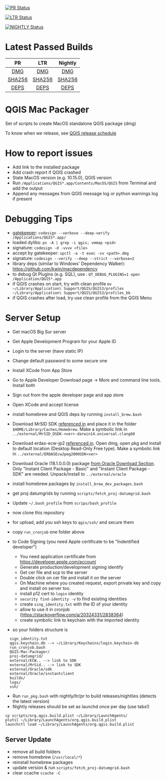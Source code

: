 [![PR Status](https://qgis.org/downloads/macos/qgis-macos-pr.latest.png?raw=true)](https://qgis.org/downloads/macos/qgis-macos-pr.latest.log)

[![LTR Status](https://qgis.org/downloads/macos/qgis-macos-ltr.latest.png?raw=true)](https://qgis.org/downloads/macos/qgis-macos-ltr.latest.log)

[![NIGHTLY Status](https://qgis.org/downloads/macos/qgis-macos-nightly.latest.png?raw=true)](https://qgis.org/downloads/macos/qgis-macos-nightly.latest.log)

# Latest Passed Builds

| PR | LTR | Nightly |
|:----:|:-----:|:--------:|
| [DMG](https://qgis.org/downloads/macos/qgis-macos-pr.dmg?raw=true) | [DMG](https://qgis.org/downloads/macos/qgis-macos-ltr.dmg?raw=true) | [DMG](https://qgis.org/downloads/macos/qgis-macos-nightly.dmg?raw=true)  |
| [SHA256](https://qgis.org/downloads/macos/qgis-macos-pr.sha256sum?raw=true) | [SHA256](https://qgis.org/downloads/macos/qgis-macos-ltr.sha256sum?raw=true) | [SHA256](https://qgis.org/downloads/macos/qgis-macos-nightly.sha256sum?raw=true) |
| [DEPS](https://qgis.org/downloads/macos/qgis-macos-pr.deps?raw=true) | [DEPS](https://qgis.org/downloads/macos/qgis-macos-ltr.deps?raw=true)| [DEPS](https://qgis.org/downloads/macos/qgis-macos-nightly.deps?raw=true) |

# QGIS Mac Packager

Set of scripts to create MacOS standalone QGIS package (dmg)

To know when we release, see [QGIS release schedule](https://www.qgis.org/en/site/getinvolved/development/roadmap.html#release-schedule)

# How to report issues 

- Add link to the installed package
- Add crash report if QGIS crashed
- State MacOS version (e.g. 10.15.0), QGIS version
- Run `/Applications/QGIS*.app/Contents/MacOS/QGIS` from Terminal and add the output
- Append any messages from QGIS message log or python warnings log if present

# Debugging Tips
- [gatekeeper](https://stackoverflow.com/a/29221163/2838364): `codesign --verbose --deep-verify /Applications/QGIS*.app/` 
- loaded dylibs: `ps -A | grep -i qgis; vmmap <pid>`
- signature: `codesign -d -vvvv <file>` 
- accept by gatekeeper: `spctl -a -t exec -vv <path>.dmg`
- signature: `codesign --verify --deep --strict --verbose=2`
- library deps (similar to Windows' Dependency Walker): https://github.com/kwin/macdependency
- to debug Qt Plugins (e.g. SQL), use : `QT_DEBUG_PLUGINS=1 open /Application/QGIS*.app`
- if QGIS crashes on start, try with clean profile `mv ~/Library/Application\ Support/QGIS/QGIS3/profiles ~/Library/Application\ Support/QGIS/QGIS3/profiles_bk`
- if QGIS crashes after load, try use clean profile from the QGIS Menu 

# Server Setup 

- Get macOS Big Sur server 
- Get Apple Development Program for your Apple ID
- Login to the server (have static IP)
- Change default password to some secure one
- Install XCode from App Store 
- Go to Apple Developer Download page -> More and command line tools. Install both
- Sign out from the apple developer page and app store
- Open XCode and accept license
- install homebrew and QGIS deps by running `install_brew.bash`
- Download MrSID SDK [referenced in](https://github.com/OSGeo/homebrew-osgeo4mac/blob/master/Formula/osgeo-mrsid-sdk.rb) and place it in the folder `$HOME/Library/Caches/Homebrew`. Make a symbolic link in `../external/MrSID_DSDK-<ver>-darwin14.universal.clang60`
- Download erdas-ecw-jp2 [referenced in](https://github.com/OSGeo/homebrew-osgeo4mac/blob/master/Formula/osgeo-ecwjp2-sdk.rb). Open dmg, open pkg and install to default location (Desktop Read-Only Free type). Make a symbolic link in `../external/ERDASEcwJpeg2000SDK<ver>`
- Download Oracle (18.1.0.0.0) package [from Oracle Download Section](https://www.oracle.com/database/technologies/instant-client/macos-intel-x86-downloads.html). Only  "Instant Client Package - Basic" and "Instant Client Package - SDK" are needed. Unpack/install to `../external/oracle`
- install homebrew packages by `install_brew_dev_packages.bash`
- get proj datumgrids by running `scripts/fetch_proj-datumgrid.bash`
- Update `~/.bash_profile` from `scrips/bash_profile`
- now clone this repository
- for upload, add you ssh keys to `qgis/ssh/` and secure them
- copy `run_cronjob` one folder above
- to Code Signing (you need Apple certificate to be "Indentified developer")
    - You need application certificate from https://developer.apple.com/account
    - Generate production/development signing identify
    - Get cer file and scp to the server
    - Double click on cer file and install it on the server
    - On Machine where you created request, export private key and copy and install on server too.
    - install p12 cert to `login` identity
    - `security find-identity -v` to find existing identities 
    - create `sing_identity.txt` with the ID of your identity
    - allow to use it in cronjob (https://stackoverflow.com/a/20324331/2838364)
    - create symbolic link to keychain with the imported identity

- so your folders structure is
```
  sign_identity.txt
  qgis.keychain.db --> ~/Library/Keychains/login.keychain-db
  run_cronjob.bash
  QGIS-Mac-Packager/
  proj-datumgrid/
  external/ECW.. --> link to SDK
  external/MrSid.. --> link to SDK
  external/Oracle/sdk
  external/Oracle/instantclient
  builds/
  logs/
  ssh/
```
- Run `run_pkg.bash` with nightly/ltr/pr to build releases/nightlies (detects the latest version)
- Nightly releases should be set as launchd once per day (use tabs!)
``` 
cp scripts/org.qgis.build.plist ~/Library/LaunchAgents/
plutil ~/Library/LaunchAgents/org.qgis.build.plist 
launchctl load ~/Library/LaunchAgents/org.qgis.build.plist
``` 

## Server Update

- remove all build folders 
- remove homebrew (`/usr/local/*`)
- reinstall homebrew packages
- update version & run `scripts/fetch_proj-datumgrid.bash`
- clear ccache `ccache -C`
